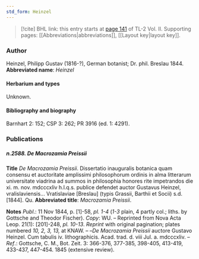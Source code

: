```yaml
---
std_form: Heinzel
---
```


> [!cite] BHL link: this entry starts at [page 141](https://www.biodiversitylibrary.org/page/33068383) of TL-2 Vol. II.
> Supporting pages: [[Abbreviations|abbreviations]], [[Layout key|layout key]].

### Author

Heinzel, Philipp Gustav (1816-?), German botanist; Dr. phil. Breslau 1844. 
**Abbreviated name**: *Heinzel*

#### Herbarium and types

Unknown.

#### Bibliography and biography

Barnhart 2: 152; CSP 3: 262; PR 3916 (ed. 1: 4291).

### Publications

##### n.2588. De Macrozamia Preissii

**Title**
*De Macrozamia Preissii*. Dissertatio inauguralis botanica quam consensu et auctoritate amplissimi philosophorum ordinis in alma litterarum universitate viadrina ad summos in philosophia honores rite impetrandos die xi. m. nov. mdcccxliv h.l.q.s. publice defendet auctor Gustavus Heinzel, vralislaviensis... Vratislaviae \[Breslau\] (typis Grassii, Barthii et Socii) s.d. \[1844\]. Qu.
**Abbreviated title**: *Macrozamia Preissii*.

**Notes**
*Publ*.: 11 Nov 1844, p. \[1\]-58, *pl. 1-4* (*1-3* plain, 4 partly col.; liths. by Gottsche and Theodor Fischer). *Copy*: WU. – Reprinted from Nova Acta Leop. 21(1): \[201\]-248, *pl. 10-13*.
*Reprint* with original pagination; plates numbered *10, 2, 3, 13,* at KNAW. – –*De Macrozamia Preissii* auctore Gustavo Heinzel. Cum tabulis iv. lithographicis. Acad. trad. d. viii Jul. a.
mdcccxliv. – 
*Ref*.: Gottsche, C. M., Bot. Zeit. 3: 366-376, 377-385, 398-405, 413-419, 433-437, 447-454. 1845 (extensive review).

